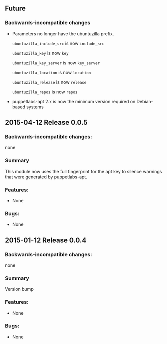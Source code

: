 ## Future

### Backwards-incompatible changes

- Parameters no longer have the ubuntuzilla prefix.

  `ubuntuzilla_include_src` is now `include_src`

  `ubuntuzilla_key` is now `key`

  `ubuntuzilla_key_server` is now `key_server`

  `ubuntuzilla_location` is now `location`

  `ubuntuzilla_release` is now `release`

  `ubuntuzilla_repos` is now `repos`

- puppetlabs-apt 2.x is now the minimum version required on Debian-based
  systems

## 2015-04-12 Release 0.0.5

### Backwards-incompatible changes:

none

### Summary

This module now uses the full fingerprint for the apt key to silence warnings
that were generated by puppetlabs-apt.

### Features:

- None

### Bugs:

- None

## 2015-01-12 Release 0.0.4

### Backwards-incompatible changes:

none

### Summary

Version bump

### Features:

- None

### Bugs:

- None
